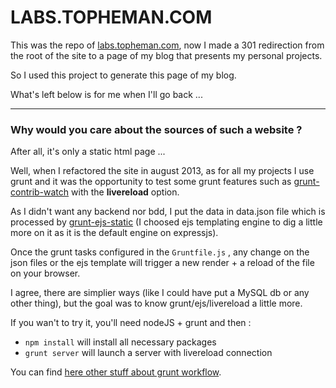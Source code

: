 LABS.TOPHEMAN.COM
=================

This was the repo of [labs.topheman.com](http://labs.topheman.com/), now I made a 301 redirection from the root of the site to a page of my blog that presents my personal projects.

So I used this project to generate this page of my blog.

What's left below is for me when I'll go back ...

---

### Why would you care about the sources of such a website ?

After all, it's only a static html page ...

Well, when I refactored the site in august 2013, as for all my projects I use grunt and it was the opportunity to test some grunt features such as [grunt-contrib-watch](https://npmjs.org/package/grunt-contrib-watch) with the **livereload** option.

As I didn't want any backend nor bdd, I put the data in data.json file which is processed by [grunt-ejs-static](https://npmjs.org/package/grunt-ejs-static) (I choosed ejs templating engine to dig a little more on it as it is the default engine on expressjs).

Once the grunt tasks configured in the `Gruntfile.js` , any change on the json files or the ejs template will trigger a new render + a reload of the file on your browser.

I agree, there are simplier ways (like I could have put a MySQL db or any other thing), but the goal was to know grunt/ejs/livereload a little more.

If you wan't to try it, you'll need nodeJS + grunt and then :

* `npm install` will install all necessary packages
* `grunt server` will launch a server with livereload connection

You can find [here other stuff about grunt workflow](https://github.com/topheman/bombs/blob/master/GRUNTWORKFLOW.md).